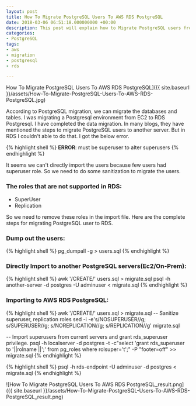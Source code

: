 ```yaml
---
layout: post
title: How To Migrate PostgreSQL Users To AWS RDS PostgreSQL
date: 2018-03-06 06:51:18.000000000 +00:00
description: This post will explain how to Migrate PostgreSQL users from on-prem or EC2 PostgreSQL to RDS. We can't grant superuser in RDS instead we can use rds_superuser.
categories:
- PostgreSQL
tags:
- aws
- migration
- postgresql
- rds

---
```

How To Migrate PostgreSQL Users To AWS RDS PostgreSQL]({{ site.baseurl }}/assets/How-To-Migrate-PostgreSQL-Users-To-AWS-RDS-PostgreSQL.jpg)

According to PostgreSQL migration, we can migrate the databases and tables. I was migrating a Postgresql environment from EC2 to RDS Postgresql. I have completed the data migration. In many blogs, they have mentioned the steps to migrate PostgreSQL users to another server. But in RDS I couldn't able to do that. I got the below error.

{% highlight shell %}
**ERROR**: must be superuser to alter superusers
{% endhighlight %}

It seems we can't directly import the users because few users had superuser role. So we need to do some sanitization to migrate the users.

### The roles that are not supported in RDS:

-   SuperUser
-   Replication

So we need to remove these roles in the import file. Here are the complete steps for migrating PostgreSQL user to RDS.

### Dump out the users:
{% highlight shell %}
pg_dumpall -g > users.sql
{% endhighlight %}

### Directly Import to another PostgreSQL servers(Ec2/On-Prem):
{% highlight shell %}
awk '/CREATE/' users.sql > migrate.sql
psql -h another-server -d postgres -U adminuser < migrate.sql
{% endhighlight %}

### Importing to AWS RDS PostgreSQL:
{% highlight shell %}
awk '/CREATE/' users.sql > migrate.sql
-- Sanitize superuser, replication roles
sed -i -e's/NOSUPERUSER//g; s/SUPERUSER//g; s/NOREPLICATION//g; s/REPLICATION//g' migrate.sql

-- Import superusers from current servers and grant rds_superuser privilege.
psql -h localserver -d postgres -t -c"select 'grant rds_superuser to '||rolname ||';' from pg_roles where rolsuper='t';" -P "footer=off" >> migrate.sql
{% endhighlight %}

{% highlight shell %}
psql -h rds-endpoint -U adminuser -d postgres < migrate.sql
{% endhighlight %}

![How To Migrate PostgreSQL Users To AWS RDS PostgreSQL_result.png]({{ site.baseurl }}/assets/How-To-Migrate-PostgreSQL-Users-To-AWS-RDS-PostgreSQL_result.png)
